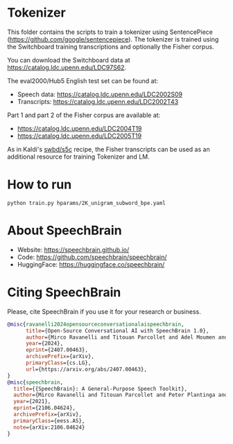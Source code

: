 # Tokenizer
This folder contains the scripts to train a tokenizer using SentencePiece (https://github.com/google/sentencepiece).
The tokenizer is trained using the Switchboard training transcriptions and optionally the Fisher corpus.

You can download the Switchboard data at https://catalog.ldc.upenn.edu/LDC97S62.

The eval2000/Hub5 English test set can be found at:
- Speech data: https://catalog.ldc.upenn.edu/LDC2002S09
- Transcripts: https://catalog.ldc.upenn.edu/LDC2002T43

Part 1 and part 2 of the Fisher corpus are available at:
- https://catalog.ldc.upenn.edu/LDC2004T19
- https://catalog.ldc.upenn.edu/LDC2005T19

As in Kaldi's [swbd/s5c](https://github.com/kaldi-asr/kaldi/tree/master/egs/swbd/s5c) recipe,
the Fisher transcripts can be used as an additional resource for training Tokenizer and LM.

# How to run
`python train.py hparams/2K_unigram_subword_bpe.yaml`


# **About SpeechBrain**
- Website: https://speechbrain.github.io/
- Code: https://github.com/speechbrain/speechbrain/
- HuggingFace: https://huggingface.co/speechbrain/


# **Citing SpeechBrain**
Please, cite SpeechBrain if you use it for your research or business.

```bibtex
@misc{ravanelli2024opensourceconversationalaispeechbrain,
      title={Open-Source Conversational AI with SpeechBrain 1.0}, 
      author={Mirco Ravanelli and Titouan Parcollet and Adel Moumen and Sylvain de Langen and Cem Subakan and Peter Plantinga and Yingzhi Wang and Pooneh Mousavi and Luca Della Libera and Artem Ploujnikov and Francesco Paissan and Davide Borra and Salah Zaiem and Zeyu Zhao and Shucong Zhang and Georgios Karakasidis and Sung-Lin Yeh and Pierre Champion and Aku Rouhe and Rudolf Braun and Florian Mai and Juan Zuluaga-Gomez and Seyed Mahed Mousavi and Andreas Nautsch and Xuechen Liu and Sangeet Sagar and Jarod Duret and Salima Mdhaffar and Gaelle Laperriere and Mickael Rouvier and Renato De Mori and Yannick Esteve},
      year={2024},
      eprint={2407.00463},
      archivePrefix={arXiv},
      primaryClass={cs.LG},
      url={https://arxiv.org/abs/2407.00463}, 
}
@misc{speechbrain,
  title={{SpeechBrain}: A General-Purpose Speech Toolkit},
  author={Mirco Ravanelli and Titouan Parcollet and Peter Plantinga and Aku Rouhe and Samuele Cornell and Loren Lugosch and Cem Subakan and Nauman Dawalatabad and Abdelwahab Heba and Jianyuan Zhong and Ju-Chieh Chou and Sung-Lin Yeh and Szu-Wei Fu and Chien-Feng Liao and Elena Rastorgueva and François Grondin and William Aris and Hwidong Na and Yan Gao and Renato De Mori and Yoshua Bengio},
  year={2021},
  eprint={2106.04624},
  archivePrefix={arXiv},
  primaryClass={eess.AS},
  note={arXiv:2106.04624}
}
```
